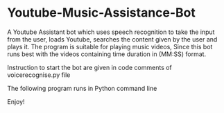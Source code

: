 # Youtube-Music-Assistance-Bot

A Youtube Assistant bot which uses speech recognition to take the input from the user, loads Youtube, searches the content given by the user and plays it.
The program is suitable for playing music videos, Since this bot runs best with the videos containing time duration in (MM:SS) format. 

Instruction to start the bot are given in code comments of voicerecognise.py file

The following program runs in Python command line

Enjoy! 


